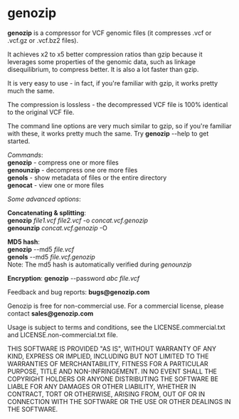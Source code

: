 # genozip
__genozip__ is a compressor for VCF genomic files (it compresses .vcf or .vcf.gz or .vcf.bz2 files). 

It achieves x2 to x5 better compression ratios than gzip because it leverages some properties of the genomic data, such as linkage disequilibrium, to compress better. It is also a lot faster than gzip. 

It is very easy to use - in fact, if you're familiar with gzip, it works pretty much the same.
    
The compression is lossless - the decompressed VCF file is 100% identical to the original VCF file.

The command line options are very much similar to gzip, so if you're familiar with these, it works pretty much the same. Try __genozip__ --help to get started.

_Commands_: \
__genozip__   - compress one or more files \
__genounzip__ - decompress one ore more files \
__genols__    - show metadata of files or the entire directory \
__genocat__   - view one or more files

_Some advanced options_:

__Concatenating & splitting__: \
__genozip__ _file1.vcf file2.vcf_ -o _concat.vcf.genozip_ \
__genounzip__ _concat.vcf.genozip_ -O 

__MD5 hash__: \
__genozip__ --md5 _file.vcf_ \
__genols__ --md5 _file.vcf.genozip_ \
Note: The md5 hash is automatically verified during _genounzip_

__Encryption__: 
__genozip__ --password _abc file.vcf_

Feedback and bug reports: __bugs@genozip.com__

Genozip is free for non-commercial use. For a commercial license, please contact __sales@genozip.com__

Usage is subject to terms and conditions, see the LICENSE.commercial.txt and LICENSE.non-commercial.txt file.

THIS SOFTWARE IS PROVIDED "AS IS", WITHOUT WARRANTY OF ANY KIND, EXPRESS OR IMPLIED, INCLUDING BUT NOT LIMITED TO THE WARRANTIES OF MERCHANTABILITY, FITNESS FOR A PARTICULAR PURPOSE, TITLE AND NON-INFRINGEMENT. IN NO EVENT SHALL THE COPYRIGHT HOLDERS OR ANYONE DISTRIBUTING THE SOFTWARE BE LIABLE FOR ANY DAMAGES OR OTHER LIABILITY, WHETHER IN CONTRACT, TORT OR OTHERWISE, ARISING FROM, OUT OF OR IN CONNECTION WITH THE SOFTWARE OR THE USE OR OTHER DEALINGS IN THE SOFTWARE.
